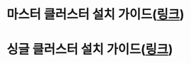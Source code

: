 # 마스터 클러스터 설치 가이드([링크](docs/INSTALL_GUIDE_MASTER.md))
# 싱글 클러스터 설치 가이드([링크](docs/INSTALL_GUIDE_SINGLE.md))